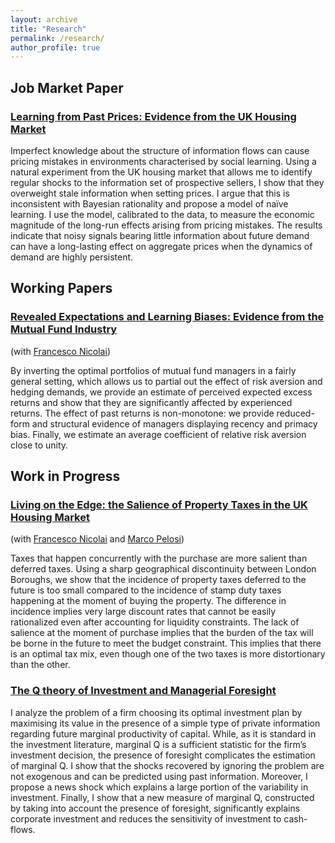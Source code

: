 ```yaml
---
layout: archive
title: "Research"
permalink: /research/
author_profile: true
---
```


## Job Market Paper
### [Learning from Past Prices: Evidence from the UK Housing Market](https://risteskasimona.github.io/papers/LearningFromPastPrices_SimonaRisteska.pdf)

Imperfect knowledge about the structure of information flows can cause pricing mistakes in environments characterised by social learning. Using a natural experiment from the UK housing market that allows me to identify regular shocks to the information set of prospective sellers, I show that they overweight stale information when setting prices. I argue that this is inconsistent with Bayesian rationality and propose a model of na&iuml;ve learning. I use the model, calibrated to the data, to measure the economic magnitude of the long-run effects arising from pricing mistakes. The results indicate that noisy signals bearing little information about future demand can have a long-lasting effect on aggregate prices when the dynamics of demand are highly persistent.

## Working Papers
### [Revealed Expectations and Learning Biases: Evidence from the Mutual Fund Industry](https://papers.ssrn.com/sol3/papers.cfm?abstract_id=3301279)

(with [Francesco Nicolai](https://francesconicolai.github.io)) 

By inverting the optimal portfolios of mutual fund managers in a fairly general setting, which allows us to partial out the effect of risk aversion and hedging demands, we provide an estimate of perceived expected excess returns and show that they are significantly affected by experienced returns. The effect of past returns is non-monotone: we provide reduced-form and structural evidence of managers displaying recency and primacy bias. Finally, we estimate an average coefficient of relative risk aversion close to unity.

## Work in Progress
### [Living on the Edge: the Salience of Property Taxes in the UK Housing Market](https://papers.ssrn.com/sol3/papers.cfm?abstract_id=3381519)

(with [Francesco Nicolai](https://francesconicolai.github.io) and [Marco Pelosi](https://marcopelosi.github.io)) 

Taxes that happen concurrently with the purchase are more salient than deferred taxes. Using a sharp geographical discontinuity between London Boroughs, we show that the incidence of property taxes deferred to the future is too small compared to the incidence of stamp duty taxes happening at the moment of buying the property. The difference in incidence implies very large discount rates that cannot be easily rationalized even after accounting for liquidity constraints. The lack of salience at the moment of purchase implies that the burden of the tax will be borne in the future to meet the budget constraint. This implies that there is an optimal tax mix, even though one of the two taxes is more distortionary than the other.

### [The Q theory of Investment and Managerial Foresight](https://risteskasimona.github.io)

I analyze the problem of a firm choosing its optimal investment plan by maximising its value in the presence of a simple type of private information regarding future marginal productivity of capital. While, as it is standard in the investment literature, marginal Q is a sufficient statistic for the firm’s investment decision, the presence of foresight complicates the estimation of marginal Q. I show that the shocks recovered by ignoring the problem are not exogenous and can be predicted using past information. Moreover, I propose a news shock which explains a large portion of the variability in investment. Finally, I show that a new measure of marginal Q, constructed by taking into account the presence of foresight, significantly explains corporate investment and reduces the sensitivity of investment to cash-flows.
